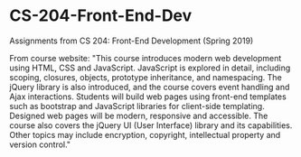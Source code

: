 # CS-204-Front-End-Dev
Assignments from CS 204: Front-End Development (Spring 2019)


From course website:
"This course introduces modern web development using HTML, 
CSS and JavaScript. JavaScript is explored in detail, 
including scoping, closures, objects, prototype inheritance, 
and namespacing. The jQuery library is also introduced, and 
the course covers event handling and Ajax interactions. 
Students will build web pages using front-end templates such 
as bootstrap and JavaScript libraries for client-side templating. 
Designed web pages will be modern, responsive and accessible. 
The course also covers the jQuery UI (User Interface) library 
and its capabilities. Other topics may include encryption, 
copyright, intellectual property and version control."
